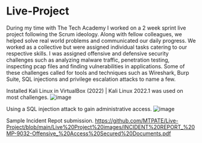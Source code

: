 # Live-Project
During my time with The Tech Academy I worked on a 2 week sprint live project following the Scrum ideology. Along with fellow colleagues, we helped solve real world problems and communicated our daily progress. We worked as a collective but were assigned individual tasks catering to our respective skills. I was assigned offensive and defensive security challenges such as analyzing malware traffic, penetration testing, inspecting pcap files and finding vulnerabilities in applications. Some of these challenges called for tools and techniques such as Wireshark, Burp Suite, SQL injections and privilege escalation attacks to name a few.

 Installed Kali Linux in VirtualBox (2022) | Kali Linux 2022.1 was used on most challenges.
![image](https://user-images.githubusercontent.com/105807900/205687775-cafbaa1d-765a-45df-8902-88022ab97082.png)

Using a SQL injection attack to gain administrative access.
![image](https://user-images.githubusercontent.com/105807900/205690440-df90f95a-3387-4012-9137-c3ca226fdf16.png)

Sample Incident Repot submission.
https://github.com/MTPATE/Live-Project/blob/main/Live%20Project%20images/INCIDENT%20REPORT_%20MP-9032-Offensive_%20Access%20Secured%20Documents.pdf
